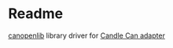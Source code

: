 # Readme
 [canopenlib](https://github.com/ulrikhagstrom/datalinkengineeringcanopen) library driver for [Candle Can adapter](https://github.com/ulrikhagstrom/datalinkengineeringcanopen)

